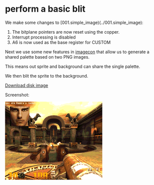 perform a basic blit
=====================

We make some changes to [001.simple_image)(../001.simple_image):
   1. The bitplane pointers are now reset using the copper.
   2. Interrupt processing is disabled
   3. A6 is now used as the base register for CUSTOM

Next we use some new features in [imagecon](../tools/imagecon) that allow us to generate a shared palette based on two PNG images.

This means out sprite and background can share the single palette.

We then blit the sprite to the background.

[Download disk image](bin/blit.adf?raw=true)

Screenshot:

![Screenshot](screenshot.png?raw=true)
